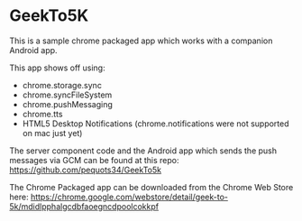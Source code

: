 GeekTo5K
========

This is a sample chrome packaged app which works with a companion Android app.

This app shows off using:
* chrome.storage.sync
* chrome.syncFileSystem
* chrome.pushMessaging
* chrome.tts
* HTML5 Desktop Notifications (chrome.notifications were not supported on mac just yet)


The server component code and the Android app which sends the push messages via GCM can be found at this repo:
https://github.com/pequots34/GeekTo5k

The Chrome Packaged app can be downloaded from the Chrome Web Store here:
https://chrome.google.com/webstore/detail/geek-to-5k/mdidlpphalgcdbfaoegncdpoolcokkpf

